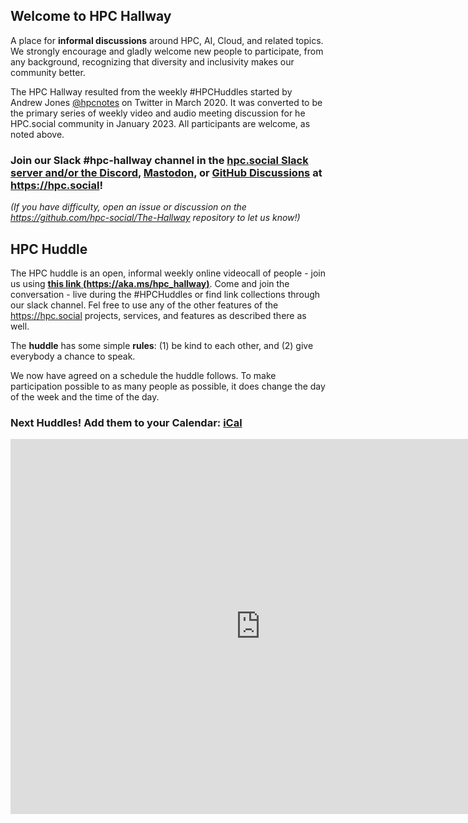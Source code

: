 ## Welcome to HPC Hallway

A place for **informal discussions** around HPC, AI, Cloud, and related topics.
We strongly encourage and gladly welcome new people to participate, from any background, recognizing that diversity and inclusivity makes our community better.

The HPC Hallway resulted from the weekly #HPCHuddles started by Andrew Jones [@hpcnotes](https://twitter.com/hpcnotes) on Twitter in March 2020. It was converted to be the primary series of weekly video and audio meeting discussion for he HPC.social community in January 2023. All participants are welcome, as noted above.

### Join our Slack #hpc-hallway channel in the [hpc.social Slack server and/or the Discord](https://hpc.social/projects/chat/), [Mastodon](https://hpc.social/projects/mastodon/), or [GitHub Discussions](https://github.com/hpc-social/hpc-social.github.io/discussions) at https://hpc.social!

*(If you have difficulty, open an issue or discussion on the https://github.com/hpc-social/The-Hallway repository to let us know!)*

## HPC Huddle

The HPC huddle is an open, informal weekly online videocall of people - join us using [**this link (https://aka.ms/hpc_hallway)**](https://aka.ms/hpc_hallway).
Come and join the conversation - live during the #HPCHuddles or find link collections through our slack channel. Fel free to use any of the other features of the https://hpc.social projects, services, and features as described there as well.

The **huddle** has some simple **rules**: (1) be kind to each other, and (2) give everybody a chance to speak.

We now have agreed on a schedule the huddle follows.
To make participation possible to as many people as possible, it does change the day of the week and the time of the day.

### Next Huddles! Add them to your Calendar: [iCal](hpc-hallway.ics)

<iframe src="https://calendar.google.com/calendar/embed?src=nc60mrmd8vsj1qn6p4qeosbcivtrm7fb%40import.calendar.google.com" style="border: 0" width="800" height="600" frameborder="0" scrolling="no"></iframe>

